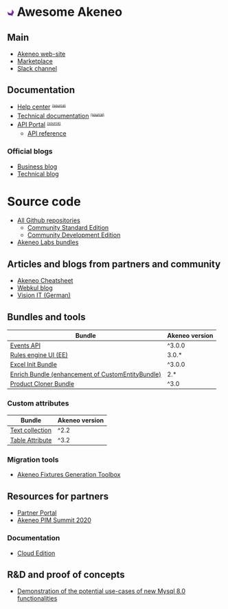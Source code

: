 # ![alt text](image/akeneo-icon-small.png) Awesome Akeneo

## Main 

* [Akeneo web-site](https://www.akeneo.com/)
* [Marketplace](https://marketplace.akeneo.com/)
* [Slack channel](http://akeneopim-ug.herokuapp.com/)

## Documentation

* [Help center](https://help.akeneo.com/) <sub><sup><sup>[(source)](https://github.com/akeneo/pim-helpcenter)</sup></sup></sub>
* [Technical documentation](https://docs.akeneo.com/) <sub><sup><sup>[(source)](https://github.com/akeneo/pim-docs)</sup></sup></sub>
* [API Portal](https://api.akeneo.com/) <sub><sup><sup>[(source)](https://github.com/akeneo/pim-api-docs)</sup></sup></sub>
  * [API reference](https://api.akeneo.com/api-reference-index.html)

### Official blogs

* [Business blog](https://www.akeneo.com/blog/)
* [Technical blog](https://medium.com/akeneo-labs)

# Source code

* [All Github repositories](https://github.com/akeneo)
  * [Community Standard Edition](https://github.com/akeneo/pim-community-standard)     
  * [Community Development Edition](https://github.com/akeneo/pim-community-dev)     
* [Akeneo Labs bundles](https://github.com/akeneo-labs)

## Articles and blogs from partners and community

* [Akeneo Cheatsheet](https://github.com/kiboko-labs/akeneo-cheatsheet)
* [Webkul blog](https://webkul.com/blog/tag/akeneo-pim/)
* [Vision IT (German)](https://vision-itc.com/de/tag/akeneo/)

## Bundles and tools

<bundles>

Bundle | Akeneo version
--- | ---
[Events API](https://github.com/trilix-gmbh/akeneo-events-api-bundle) | ^3.0.0
[Rules engine UI (EE)](https://github.com/basecom/akeneo-rulesUI) | 3.0.*
[Excel Init Bundle](https://github.com/akeneo/ExcelInitBundle) | ^3.0.0
[Enrich Bundle (enhancement of CustomEntityBundle)](https://github.com/kiboko-labs/akeneo-enrich-bundle) | 2.*
[Product Cloner Bundle](https://github.com/flagbit/akeneo-product-cloner)| ^3.0

### Custom attributes 

Bundle | Akeneo version
--- | ---
[Text collection](https://github.com/akeneo/ExtendedAttributeTypeBundle) | ^2.2
[Table Attribute](https://github.com/flagbit/akeneo-table-attribute-bundle) | ^3.2

### Migration tools

* [Akeneo Fixtures Generation Toolbox](https://github.com/kiboko-labs/bisous)


</bundles>


## Resources for partners

* [Partner Portal](https://partners.akeneo.com/)
* [Akeneo PIM Summit 2020](https://www.akeneo-aps2020.com/)

### Documentation

* [Cloud Edition](https://docs.akeneo.com/master/cloud_edition/)


## R&D and proof of concepts

* [Demonstration of the potential use-cases of new Mysql 8.0 functionalities](https://github.com/ahocquard/akeneo-mysql)
